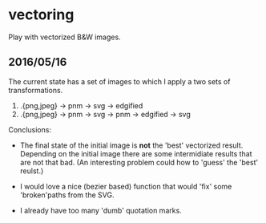 # vectoring

Play with vectorized B&W images.

## 2016/05/16

The current state has a set of images to which I apply a two 
sets of transformations.

1. .{png,jpeg} -> pnm -> svg -> edgified
2. .{png,jpeg} -> pnm -> svg -> pnm -> edgified -> svg

Conclusions:

* The final state of the initial image is __not__ the 'best' vectorized
result. Depending on the initial image there are some intermidiate results
that are not that bad. (An interesting problem could how to 'guess' the
'best' reulst.)

* I would love a nice (bezier based) function that would 'fix' some
'broken'paths from the SVG.

* I already have too many 'dumb' quotation marks.






